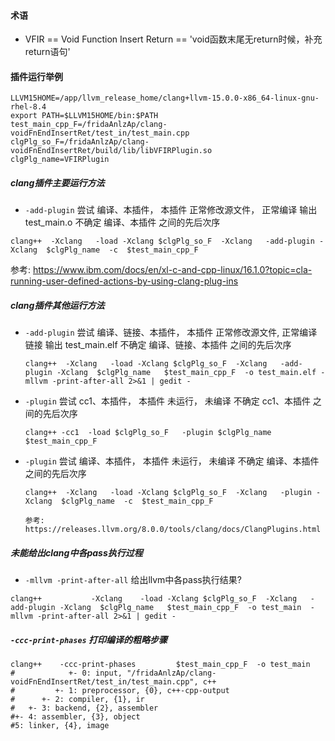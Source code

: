 #### 术语
- VFIR == Void Function Insert Return == 'void函数末尾无return时候，补充return语句'

#### 插件运行举例

```shell
LLVM15HOME=/app/llvm_release_home/clang+llvm-15.0.0-x86_64-linux-gnu-rhel-8.4
export PATH=$LLVM15HOME/bin:$PATH
test_main_cpp_F=/fridaAnlzAp/clang-voidFnEndInsertRet/test_in/test_main.cpp
clgPlg_so_F=/fridaAnlzAp/clang-voidFnEndInsertRet/build/lib/libVFIRPlugin.so
clgPlg_name=VFIRPlugin
```

##### clang插件主要运行方法

-  `-add-plugin` 尝试 编译、本插件， 本插件 正常修改源文件， 正常编译 输出 test_main.o
      不确定 编译、本插件 之间的先后次序
  ```shell
  clang++  -Xclang   -load -Xclang $clgPlg_so_F  -Xclang   -add-plugin -Xclang  $clgPlg_name  -c  $test_main_cpp_F 
  ```

  参考: https://www.ibm.com/docs/en/xl-c-and-cpp-linux/16.1.0?topic=cla-running-user-defined-actions-by-using-clang-plug-ins

##### clang插件其他运行方法
- `-add-plugin` 尝试 编译、链接、本插件， 本插件 正常修改源文件,  正常编译链接 输出 test_main.elf
  不确定 编译、链接、本插件 之间的先后次序
  ```shell
  clang++  -Xclang   -load -Xclang $clgPlg_so_F  -Xclang   -add-plugin -Xclang  $clgPlg_name   $test_main_cpp_F  -o test_main.elf -mllvm -print-after-all 2>&1 | gedit -
  ```
  
- `-plugin` 尝试 cc1、本插件， 本插件 未运行， 未编译
  不确定 cc1、本插件 之间的先后次序
  ```shell
  clang++ -cc1  -load $clgPlg_so_F   -plugin $clgPlg_name   $test_main_cpp_F
  ```

- `-plugin` 尝试 编译、本插件， 本插件 未运行， 未编译
  不确定 编译、本插件 之间的先后次序
  ```shell
  clang++  -Xclang   -load -Xclang $clgPlg_so_F  -Xclang   -plugin -Xclang  $clgPlg_name  -c  $test_main_cpp_F
  ```
      参考: https://releases.llvm.org/8.0.0/tools/clang/docs/ClangPlugins.html



##### 未能给出clang中各pass执行过程

- `-mllvm -print-after-all` 给出llvm中各pass执行结果?
```shell
clang++           -Xclang    -load -Xclang $clgPlg_so_F  -Xclang   -add-plugin -Xclang  $clgPlg_name   $test_main_cpp_F  -o test_main  -mllvm -print-after-all 2>&1 | gedit -
```

##### `-ccc-print-phases` 打印编译的粗略步骤
```shell
clang++    -ccc-print-phases         $test_main_cpp_F  -o test_main
#            +- 0: input, "/fridaAnlzAp/clang-voidFnEndInsertRet/test_in/test_main.cpp", c++
#         +- 1: preprocessor, {0}, c++-cpp-output
#      +- 2: compiler, {1}, ir
#   +- 3: backend, {2}, assembler
#+- 4: assembler, {3}, object
#5: linker, {4}, image

```